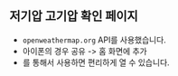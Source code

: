 ## 저기압 고기압 확인 페이지

- `openweathermap.org` API를 사용했습니다.
- 아이폰의 경우 공유 -> 홈 화면에 추가
- 를 통해서 사용하면 편리하게 열 수 있습니다.
